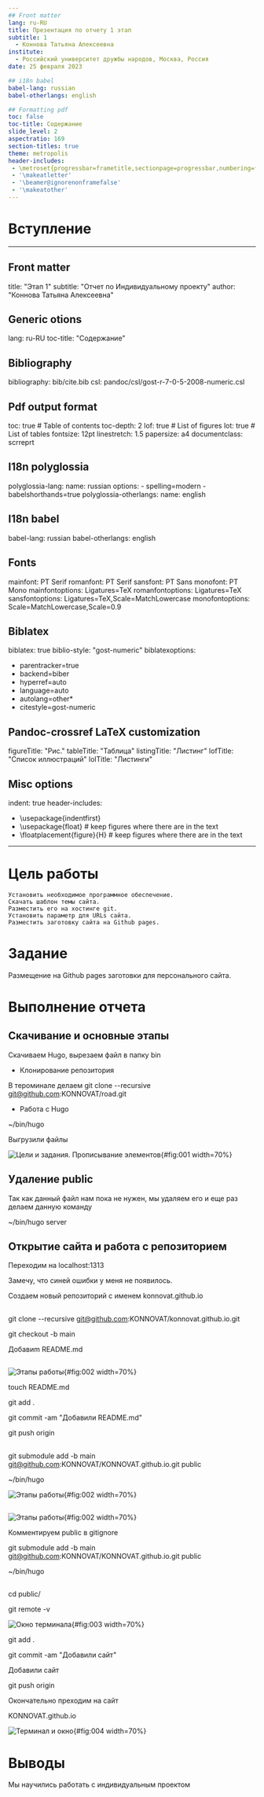 ```yaml
---
## Front matter
lang: ru-RU
title: Презентация по отчету 1 этап
subtitle: 1
  - Коннова Татьяна Алексеевна
institute:
  - Российский университет дружбы народов, Москва, Россия
date: 25 февраля 2023

## i18n babel
babel-lang: russian
babel-otherlangs: english

## Formatting pdf
toc: false
toc-title: Содержание
slide_level: 2
aspectratio: 169
section-titles: true
theme: metropolis
header-includes:
 - \metroset{progressbar=frametitle,sectionpage=progressbar,numbering=fraction}
 - '\makeatletter'
 - '\beamer@ignorenonframefalse'
 - '\makeatother'
---
```



# Вступление
---
## Front matter
title: "Этап 1"
subtitle: "Отчет по Индивидуальному проекту"
author: "Коннова Татьяна Алексеевна"

## Generic otions
lang: ru-RU
toc-title: "Содержание"

## Bibliography
bibliography: bib/cite.bib
csl: pandoc/csl/gost-r-7-0-5-2008-numeric.csl

## Pdf output format
toc: true # Table of contents
toc-depth: 2
lof: true # List of figures
lot: true # List of tables
fontsize: 12pt
linestretch: 1.5
papersize: a4
documentclass: scrreprt
## I18n polyglossia
polyglossia-lang:
  name: russian
  options:
	- spelling=modern
	- babelshorthands=true
polyglossia-otherlangs:
  name: english
## I18n babel
babel-lang: russian
babel-otherlangs: english
## Fonts
mainfont: PT Serif
romanfont: PT Serif
sansfont: PT Sans
monofont: PT Mono
mainfontoptions: Ligatures=TeX
romanfontoptions: Ligatures=TeX
sansfontoptions: Ligatures=TeX,Scale=MatchLowercase
monofontoptions: Scale=MatchLowercase,Scale=0.9
## Biblatex
biblatex: true
biblio-style: "gost-numeric"
biblatexoptions:
  - parentracker=true
  - backend=biber
  - hyperref=auto
  - language=auto
  - autolang=other*
  - citestyle=gost-numeric
## Pandoc-crossref LaTeX customization
figureTitle: "Рис."
tableTitle: "Таблица"
listingTitle: "Листинг"
lofTitle: "Список иллюстраций"
lolTitle: "Листинги"
## Misc options
indent: true
header-includes:
  - \usepackage{indentfirst}
  - \usepackage{float} # keep figures where there are in the text
  - \floatplacement{figure}{H} # keep figures where there are in the text
---

# Цель работы

    Установить необходимое программное обеспечение.
    Скачать шаблон темы сайта.
    Разместить его на хостинге git.
    Установить параметр для URLs сайта.
    Разместить заготовку сайта на Github pages.


# Задание

Размещение на Github pages заготовки для персонального сайта.


# Выполнение отчета


## Скачивание и основные этапы

Скачиваем Hugo, вырезаем файл в папку bin 


- Клонирование репозитория 

В тероминале делаем git clone --recursive git@github.com:KONNOVAT/road.git 


- Работа с Hugo

~/bin/hugo


Выгрузили файлы


![Цели и задания. Прописывание элементов](image/1111.png){#fig:001 width=70%}

## Удаление public


Так как данный файл нам пока не нужен, мы удаляем его и еще раз делаем данную команду



~/bin/hugo server



## Открытие сайта и работа с репозиторием 

Переходим на localhost:1313 


Замечу, что синей ошибки у меня не появилось. 


Создаем новый репозиторий с именем konnovat.github.io

## 


git clone --recursive git@github.com:KONNOVAT/konnovat.github.io.git

git checkout -b main


Добавиm README.md

## 

![Этапы работы](image/3331.png){#fig:002 width=70%}


touch README.md


git add .




git commit -am "Добавили README.md"


git push origin

## 


git submodule add -b main git@github.com:KONNOVAT/KONNOVAT.github.io.git public


~/bin/hugo


![Этапы работы](image/ce,.png){#fig:002 width=70%}

## 



![Этапы работы](image/2222.png){#fig:002 width=70%}



Комментируем public в gitignore

git submodule add -b main git@github.com:KONNOVAT/KONNOVAT.github.io.git public


~/bin/hugo
## 

cd public/


git remote -v


![Окно терминала](image/3333.png){#fig:003 width=70%}



git add .



git commit -am "Добавили сайт"







Добавили сайт


git push origin




Окончательно преходим на сайт 


KONNOVAT.github.io


![Терминал и  окно](image/4444.png){#fig:004 width=70%}




# Выводы

Мы научились работать с индивидуальным проектом


